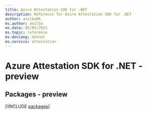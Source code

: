 ```yaml
---
title: Azure Attestation SDK for .NET
description: Reference for Azure Attestation SDK for .NET
author: anilba06
ms.author: anilba
ms.data: 05/05/2023
ms.topic: reference
ms.devlang: dotnet
ms.service: attestation
---
```

# Azure Attestation SDK for .NET - preview
## Packages - preview
[!INCLUDE [packages](attestation-index.md)]